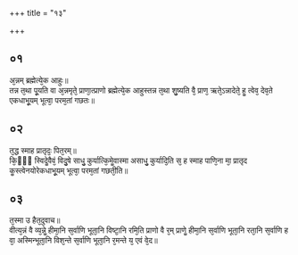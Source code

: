 +++
title = "१३"

+++
## ०१
अ᳘न्नम् ब्रह्मेत्ये᳘क आहुः॥  
तन्न त᳘था पू᳘यति वा अ᳘न्नमृते᳘ प्राणा᳘त्प्राणो ब्रह्मेत्ये᳘क आहुस्तन्न त᳘था शु᳘ष्यति वै᳘ प्राण᳘ ऋते᳘ऽन्नादेते᳘ हॗ त्वेव᳘ देव᳘ते एकधाभू᳘यम् भूत्वा᳘ परम᳘तां गछतः॥  
## ०२
त᳘द्ध स्माह प्रातृदः᳘ पित᳘रम्॥  
कि᳘ᳫं᳘ स्विदेॗवैवं᳘ विदु᳘षे साधु᳘ कुर्यात्कि᳘मेॗवास्मा असाधु᳘ कुर्यादि᳘ति स᳘ ह स्माह पाणि᳘ना मा᳘ प्रातृद कॗस्त्वेनयोरेकधाभू᳘यम् भूत्वा᳘ परम᳘तां गछती᳘ति॥  
## ०३
त᳘स्मा उ हैत᳘दुवाच॥  
वीत्य᳘न्नं वै व्य᳘न्नेॗ हीमा᳘नि स᳘र्वाणि भूता᳘नि विष्टा᳘नि रमि᳘ति प्राणो वै र᳘म् प्राणेॗ हीमा᳘नि स᳘र्वाणि भूता᳘नि रता᳘नि स᳘र्वाणि ह वा᳘ अस्मिन्भूता᳘नि विश᳘न्ते स᳘र्वाणि भूता᳘नि र᳘मन्ते य᳘ एवं वे᳘द॥  
